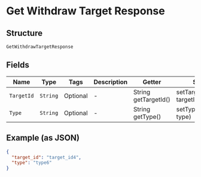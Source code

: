 
# Get Withdraw Target Response

## Structure

`GetWithdrawTargetResponse`

## Fields

| Name | Type | Tags | Description | Getter | Setter |
|  --- | --- | --- | --- | --- | --- |
| `TargetId` | `String` | Optional | - | String getTargetId() | setTargetId(String targetId) |
| `Type` | `String` | Optional | - | String getType() | setType(String type) |

## Example (as JSON)

```json
{
  "target_id": "target_id4",
  "type": "type6"
}
```


